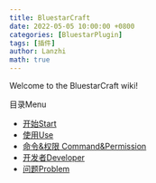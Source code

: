 ```yaml
---
title: BluestarCraft
date: 2022-05-05 10:00:00 +0800
categories: [BluestarPlugin]
tags: [插件]
author: Lanzhi
math: true
---
```


Welcome to the BluestarCraft wiki!

目录Menu
 - [开始Start](https://www.bluestarmc.top/posts/BluestarCraft_start/)
 - [使用Use](https://www.bluestarmc.top/posts/BluestarCraft_use/)
 - [命令&权限 Command&Permission](https://www.bluestarmc.top/posts/BluestarCraft_command/)
 - [开发者Developer](https://www.bluestarmc.top/posts/BluestarCraft_dev/)
 - [问题Problem](https://www.bluestarmc.top/posts/BluestarCraft_problem/)
